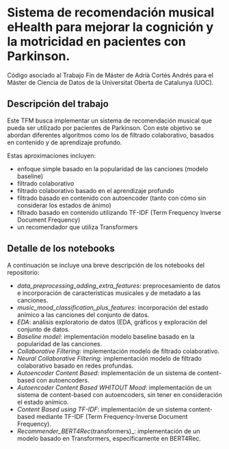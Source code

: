 # Sistema de recomendación musical eHealth para mejorar la cognición y la motricidad en pacientes con Parkinson.

Código asociado al Trabajo Fin de Máster de Adrià Cortés Andrés para el Máster de Ciencia de Datos de la Universitat Oberta de Catalunya (UOC).

## Descripción del trabajo
Este TFM busca implementar un sistema de recomendación musical que pueda ser utilizado por pacientes de Parkinson. Con este objetivo se abordan diferentes algoritmos como los de filtrado colaborativo, basados en contenido y de aprendizaje profundo. 

Estas aproximaciones incluyen:
- enfoque simple basado en la popularidad de las canciones (modelo baseline)
- filtrado colaborativo
- filtrado colaborativo basado en el aprendizaje profundo
- filtrado basado en contenido con autoencoder (tanto con cómo sin considerar los estados de ánimo)
- filtrado basado en contenido utilizando TF-IDF (Term Frequency Inverse Document Frequency)
- un recomendador que utiliza Transformers

## Detalle de los notebooks
A continuación se incluye una breve descripción de los notebooks del repositorio:

*  _data_preprocessing_adding_extra_features_: preprocesamiento de datos e incorporación de características musicales y de metadato a las canciones.
*  _music_mood_classification_plus_features_: incorporación del estado anímico a las canciones del conjunto de datos.
*  _EDA_: análisis exploratorio de datos (EDA, gráficos y exploración del conjunto de datos.
*  _Baseline model_: implementación modelo baseline basado en la popularidad de las canciones.
*  _Collaborative Filtering_: implementación modelo de filtrado colaborativo.
*  _Neural Collaborative Filtering_: implementación modelo de filtrado colaborativo basado en redes profundas.
*  _Autoencoder Content Based_: implementación de un sistema de content-based con autoencoders.
*  _Autoencoder Content Based WHITOUT Mood_: implementación de un sistema de content-based con autoencoders, sin tener en consideración el estado anímico.
*  _Content Based using TF-IDF_: implementación de un sistema content-based mediante TF-IDF (Term Frequency-Inverse Document Frequency).
*  _Recommender_BERT4Rec_(transformers)_: implementación de un modelo basado en Transformers, específicamente en BERT4Rec.
